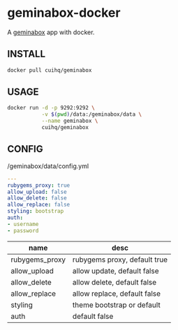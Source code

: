# geminabox-docker

A [geminabox](https://github.com/geminabox/geminabox) app with docker.

## INSTALL

```sh
docker pull cuihq/geminabox
```

## USAGE

```sh
docker run -d -p 9292:9292 \
           -v $(pwd)/data:/geminabox/data \
           --name geminabox \
           cuihq/geminabox
```

## CONFIG

/geminabox/data/config.yml

```yaml
---
rubygems_proxy: true
allow_upload: false
allow_delete: false
allow_replace: false
styling: bootstrap
auth:
- username
- password
```

name | desc
--|--
rubygems_proxy | rubygems proxy, default true
allow_upload | allow update, default false
allow_delete | allow delete, default false
allow_replace | allow replace, default false
styling | theme bootstrap or default
auth | default false
